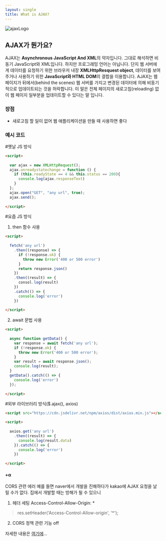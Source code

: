 ```yaml
---
layout: single
title: What is AJAX?
---
```


![ajaxLogo](https://user-images.githubusercontent.com/74344132/189290276-ba0566a2-74ba-4d87-bf9d-6049b6ca2b36.png)

## AJAX가 뭔가요?
AJAX는 **Asynchronous JavaScript And XML**의 약자입니다.
그대로 해석하면 비동기 JavaScript와 XML입니다. 하지만 프로그래밍 언어는 아닙니다.
단지 웹 서버에게 데이터를 요청하기 위한 브라우저 내장 **XMLHttpResquest object**, 데이터를 보여주거나 사용하기 위한 **JavaScript와 HTML DOM**의 결합을 이용합니다.
AJAX는 웹 페이지가 뒤에서(behind the scenes) 웹 서버를 가지고 변경된 데이터에 의해 비동기적으로 업데이트되는 것을 허락합니다.
이 말은 전체 페이지의 새로고침(reloading) 없이 웹 페이지 일부분을 업데이트할 수 있다는 말 입니다.

### 장점
<ul>
  <li>새로고침 할 일이 없어 웹 애플리케이션을 만들 때 사용하면 좋다</li>
</ul>

### 예시 코드

#옛날 JS 방식

```html
<script>
  
  var ajax = new XMLHttpRequest();
  ajax.onreadystatechange = function () {
    if (this.readyState == 4 && this.status == 200){
      console.log(ajax.responseText)
    }
  };
  ajax.open("GET", "any url", true);
  ajax.send();
  
</script>
```

#요즘 JS 방식
1. then 함수 사용

```html
<script>
  
  fetch('any url')
    .then((response) => {
      if (!response.ok) {
        throw new Error('400 or 500 error')
      }
      return response.json()
    })
    .then((result) => {
      consol.log(result)
    })
    .catch(() => {
      console.log('error')
    })
  
</script>
```

2. await 문법 사용

```html
<script>
  
  async function getData() {
    var response = await fetch('any url');
    if (!response.ok) {
      throw new Error('400 or 500 error');
    }
    var result = await response.json();
    console.log(result);
  }
  getData().catch(() => {
    console.log('error')
  });
  
</script>
```

#외부 라이브러리 방식($.ajax(), axios)

```html
<script src="https://cdn.jsdelivr.net/npm/axios/dist/axios.min.js"></script>

<script>
  
  axios.get('any url')
    .then((result) => {
      console.log(result.data)
    }).catch(() => {
      console.log('error')
    })
  
</script>
```

#### +α
CORS 관련 에러
예를 들면 naver에서 개발을 진해하다가 kakao에 AJAX 요청을 날릴 수가 없다.
집에서 개발할 때는 방해가 될 수 있으니
1. 헤더 세팅 Access-Control-Allow-Origin: *
> res.setHeader('Access-Control-Allow-origin', '*');
2. CORS 정책 관련 기능 off

자세한 내용은 <a href="https://nulzi.github.io/cors/">여기에</a>...
